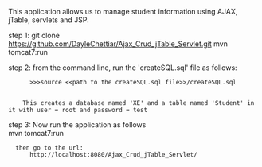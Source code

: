 This application allows us to manage student information using AJAX, jTable, servlets and JSP. 

step 1: git clone https://github.com/DayleChettiar/Ajax_Crud_jTable_Servlet.git
            mvn tomcat7:run

step 2: from the command line, run the 'createSQL.sql' file as follows:
              
      
          >>>source <<path to the createSQL.sql file>>/createSQL.sql

          
        This creates a database named 'XE' and a table named 'Student' in it with user = root and password = test
          
          
step 3: Now run the application as follows   
                mvn tomcat7:run
      
      then go to the url: 
          http://localhost:8080/Ajax_Crud_jTable_Servlet/

